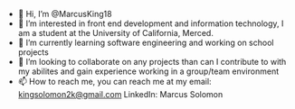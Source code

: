 - 👋 Hi, I’m @MarcusKing18
- 👀 I’m interested in front end development and information technology, I am a student at the University of California, Merced. 
- 🌱 I’m currently learning software engineering and working on school projects
- 💞️ I’m looking to collaborate on any projects than can I contribute to with my abilites and gain experience working in a group/team environment
- 📫 How to reach me, you can reach me at my 
email: kingsolomon2k@gmail.com
LinkedIn: Marcus Solomon


<!---
MarcusKing18/MarcusKing18 is a ✨ special ✨ repository because its `README.md` (this file) appears on your GitHub profile.
You can click the Preview link to take a look at your changes.
--->
